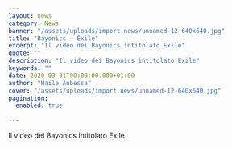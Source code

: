 ```yaml
---
layout: news
category: News
banner: "/assets/uploads/import.news/unnamed-12-640x640.jpg"
title: "Bayonics – Exile"
excerpt: "Il video dei Bayonics intitolato Exile"
quote: ""
description: "Il video dei Bayonics intitolato Exile"
keywords: ""
date: 2020-03-31T00:00:00.000+01:00
author: "Haile Anbessa"
cover: "/assets/uploads/import.news/unnamed-12-640x640.jpg"
pagination:
  enabled: true

---
```


Il video dei Bayonics intitolato Exile